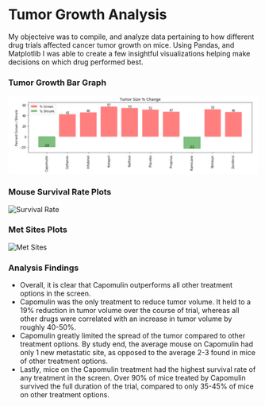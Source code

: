 # Tumor Growth Analysis

My objecteive was to compile, and analyze data pertaining to how different drug trials affected cancer tumor growth on mice. Using Pandas, and Matplotlib I was able to create a few insightful visualizations helping make decisions on which drug performed best. 

### Tumor Growth Bar Graph

![Tumor Growth](https://raw.githubusercontent.com/Nyalon/matplotlib-cancer-viz/master/resources/tumorsizechange.png)

### Mouse Survival Rate Plots

![Survival Rate](https://raw.githubusercontent.com/Nyalon/pharma-cancer-drug-analysis/master/resources/fig3.png)


### Met Sites Plots

![Met Sites](https://raw.githubusercontent.com/Nyalon/pharma-cancer-drug-analysis/master/resources/fig2.png)

### Analysis Findings

- Overall, it is clear that Capomulin outperforms all other treatment options in the screen.
- Capomulin was the only treatment to reduce tumor volume. It held to a 19% reduction in tumor volume over the course of
trial, whereas all other drugs were correlated with an increase in tumor volume by roughly 40-50%.
- Capomulin greatly limited the spread of the tumor compared to other treatment options. By study end, the average mouse on
Capomulin had only 1 new metastatic site, as opposed to the average 2-3 found in mice of other treatment options.
- Lastly, mice on the Capomulin treatment had the highest survival rate of any treatment in the screen. Over 90% of mice treated by Capomulin survived the full duration of the trial, compared to only 35-45% of mice on other treatment options.
